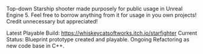 Top-down Starship shooter made purposely for public usage in Unreal Engine 5.
Feel free to borrow anything from it for usage in you own projects! Credit unnecessary but appreciated!

Latest Playable Build: https://whiskeycatsoftworks.itch.io/starfighter
Current Status: Blueprint prototype created and playable. Ongoing Refactoring as new code base in C++.
